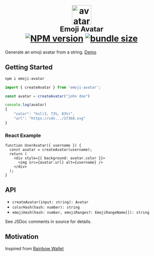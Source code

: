 
<h1 align="center">
  <div>
  <img src="https://cdnjs.cloudflare.com/ajax/libs/twemoji/14.0.2/svg/1f649.svg" alt="avatar" width="64" height="64">
  </div>
	<sup>Emoji Avatar</sup>
	<br>
	<a href="https://www.npmjs.com/package/emoji-avatar"><img src="https://badgen.net/npm/v/emoji-avatar" title="NPM version"></a> <a href="https://bundlejs.com/?q=emoji-avatar"><img src="https://deno.bundlejs.com/badge?q=emoji-avatar" alt="bundle size"></a>
</h1>

Generate an emoji avatar from a string. [Demo](https://emoji-avatar.pages.dev)

## Getting Started

```bash
npm i emoji-avatar
```

```ts
import { createAvatar } from 'emoji-avatar';

const avatar = createAvatar("john doe")

console.log(avatar)
{
    "color": "hsl(3, 73%, 83%)",
    "url": "https://cdn.../1f368.svg"
}
```

### React Example

```tsx
function UserAvatar({ username }) {
  const avatar = createAvatar(username);
  return (
    <div style={{ background: avatar.color }}>
      <img src={avatar.url} alt={username} />
    </div>
  );
}
```


## API

- `createAvatar(input: string): Avatar`
- `colorHash(hash: number): string`
- `emojiHash(hash: number, emojiRanges?: EmojiRangeName[]): string`

See JSDoc comments in source for details.

## Motivation

Inspired from [Rainbow Wallet](https://github.com/rainbow-me/rainbowkit/blob/dbca8057dc8e5cee224a57bd519b4a61407bc507/packages/rainbowkit/src/components/Avatar/emojiAvatarForAddress.ts)